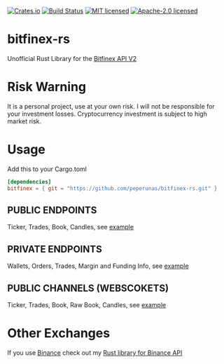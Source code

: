 [![Crates.io](https://img.shields.io/crates/v/bitfinex.svg)](https://crates.io/crates/bitfinex)
[![Build Status](https://travis-ci.org/wisespace-io/bitfinex-rs.png?branch=master)](https://travis-ci.org/wisespace-io/bitfinex-rs)
[![MIT licensed](https://img.shields.io/badge/License-MIT-blue.svg)](./LICENSE-MIT)
[![Apache-2.0 licensed](https://img.shields.io/badge/License-Apache%202.0-blue.svg)](./LICENSE-APACHE)

# bitfinex-rs

Unofficial Rust Library for the [Bitfinex API V2](https://bitfinex.readme.io/v2/docs/getting-started)

# Risk Warning

It is a personal project, use at your own risk. I will not be responsible for your investment losses.
Cryptocurrency investment is subject to high market risk.

# Usage

Add this to your Cargo.toml

```toml
[dependencies]
bitfinex = { git = "https://github.com/peperunas/bitfinex-rs.git" }
```

## PUBLIC ENDPOINTS

Ticker, Trades, Book, Candles, see [example](https://github.com/wisespace-io/bitfinex-rs/blob/master/examples/src/public_endpoints.rs)

## PRIVATE ENDPOINTS

Wallets, Orders, Trades, Margin and Funding Info, see [example](https://github.com/wisespace-io/bitfinex-rs/blob/master/examples/src/private_endpoints.rs)

## PUBLIC CHANNELS (WEBSCOKETS)

Ticker, Trades, Book, Raw Book, Candles, see [example](https://github.com/wisespace-io/bitfinex-rs/blob/master/examples/src/public_channels.rs)

# Other Exchanges

If you use [Binance](https://www.binance.com/) check out my [Rust library for Binance API](https://github.com/wisespace-io/binance-rs)
